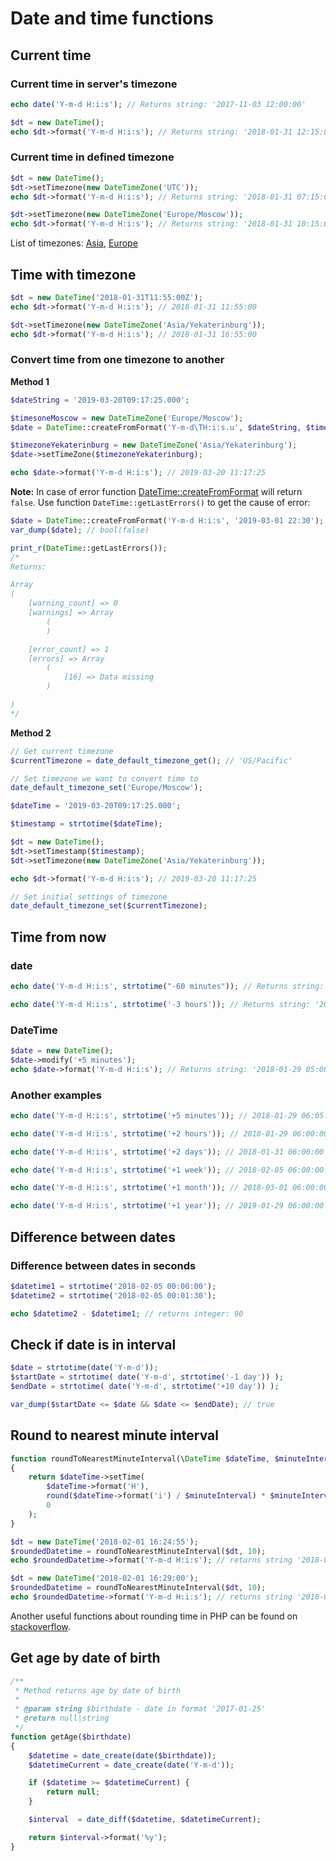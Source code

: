 # Date and time functions

## Current time

### Current time in server's timezone

```php
echo date('Y-m-d H:i:s'); // Returns string: '2017-11-03 12:00:00'

$dt = new DateTime();
echo $dt->format('Y-m-d H:i:s'); // Returns string: '2018-01-31 12:15:00'
```

### Current time in defined timezone

```php
$dt = new DateTime();
$dt->setTimezone(new DateTimeZone('UTC'));
echo $dt->format('Y-m-d H:i:s'); // Returns string: '2018-01-31 07:15:00'

$dt->setTimezone(new DateTimeZone('Europe/Moscow'));
echo $dt->format('Y-m-d H:i:s'); // Returns string: '2018-01-31 10:15:00'
```

List of timezones: [Asia](http://php.net/manual/en/timezones.asia.php), [Europe](http://php.net/manual/en/timezones.europe.php)


## Time with timezone

```php
$dt = new DateTime('2018-01-31T11:55:00Z');
echo $dt->format('Y-m-d H:i:s'); // 2018-01-31 11:55:00

$dt->setTimezone(new DateTimeZone('Asia/Yekaterinburg'));
echo $dt->format('Y-m-d H:i:s'); // 2018-01-31 16:55:00
```

### Convert time from one timezone to another

**Method 1**

```php
$dateString = '2019-03-20T09:17:25.000';

$timesoneMoscow = new DateTimeZone('Europe/Moscow'); 
$date = DateTime::createFromFormat('Y-m-d\TH:i:s.u', $dateString, $timesoneMoscow);

$timezoneYekaterinburg = new DateTimeZone('Asia/Yekaterinburg'); 
$date->setTimeZone($timezoneYekaterinburg);

echo $date->format('Y-m-d H:i:s'); // 2019-03-20 11:17:25
```

**Note:** In case of error function [DateTime::createFromFormat](https://www.php.net/manual/en/datetime.createfromformat.php) will return `false`. Use function `DateTime::getLastErrors()` to get the cause of error:

```php
$date = DateTime::createFromFormat('Y-m-d H:i:s', '2019-03-01 22:30');
var_dump($date); // bool(false)

print_r(DateTime::getLastErrors());
/*
Returns:

Array
(
    [warning_count] => 0
    [warnings] => Array
        (
        )

    [error_count] => 1
    [errors] => Array
        (
            [16] => Data missing
        )

)
*/
```

**Method 2**

```php
// Get current timezone
$currentTimezone = date_default_timezone_get(); // 'US/Pacific'

// Set timezone we want to convert time to
date_default_timezone_set('Europe/Moscow');

$dateTime = '2019-03-20T09:17:25.000';

$timestamp = strtotime($dateTime);

$dt = new DateTime();
$dt->setTimestamp($timestamp);
$dt->setTimezone(new DateTimeZone('Asia/Yekaterinburg'));

echo $dt->format('Y-m-d H:i:s'); // 2019-03-20 11:17:25

// Set initial settings of timezone
date_default_timezone_set($currentTimezone);
```

## Time from now

### date

```php
echo date('Y-m-d H:i:s', strtotime("-60 minutes")); // Returns string: '2017-11-03 11:00:00'

echo date('Y-m-d H:i:s', strtotime('-3 hours')); // Returns string: '2017-11-03 09:00:00'
```

### DateTime

```php
$date = new DateTime();
$date->modify('+5 minutes');
echo $date->format('Y-m-d H:i:s'); // Returns string: '2018-01-29 05:08:56'
```

### Another examples

```php
echo date('Y-m-d H:i:s', strtotime('+5 minutes')); // 2018-01-29 06:05:00

echo date('Y-m-d H:i:s', strtotime('+2 hours')); // 2018-01-29 06:00:00

echo date('Y-m-d H:i:s', strtotime('+2 days')); // 2018-01-31 06:00:00

echo date('Y-m-d H:i:s', strtotime('+1 week')); // 2018-02-05 06:00:00

echo date('Y-m-d H:i:s', strtotime('+1 month')); // 2018-03-01 06:00:00

echo date('Y-m-d H:i:s', strtotime('+1 year')); // 2019-01-29 06:00:00
```

## Difference between dates

### Difference between dates in seconds

```php
$datetime1 = strtotime('2018-02-05 00:00:00');
$datetime2 = strtotime('2018-02-05 00:01:30');

echo $datetime2 - $datetime1; // returns integer: 90
```

## Check if date is in interval

```php
$date = strtotime(date('Y-m-d'));
$startDate = strtotime( date('Y-m-d', strtotime('-1 day')) );
$endDate = strtotime( date('Y-m-d', strtotime('+10 day')) );

var_dump($startDate <= $date && $date <= $endDate); // true
```

## Round to nearest minute interval

```php
function roundToNearestMinuteInterval(\DateTime $dateTime, $minuteInterval = 10)
{
    return $dateTime->setTime(
        $dateTime->format('H'),
        round($dateTime->format('i') / $minuteInterval) * $minuteInterval,
        0
    );
}

$dt = new DateTime('2018-02-01 16:24:55');
$roundedDatetime = roundToNearestMinuteInterval($dt, 10);
echo $roundedDatetime->format('Y-m-d H:i:s'); // returns string '2018-02-01 16:20:00'

$dt = new DateTime('2018-02-01 16:29:00');
$roundedDatetime = roundToNearestMinuteInterval($dt, 10);
echo $roundedDatetime->format('Y-m-d H:i:s'); // returns string '2018-02-01 16:30:00'
```

Another useful functions about rounding time in PHP can be found on [stackoverflow](https://stackoverflow.com/a/40084666).

## Get age by date of birth

```php
/**
 * Method returns age by date of birth
 *
 * @param string $birthdate - date in format '2017-01-25'
 * @return null|string
 */
function getAge($birthdate)
{
    $datetime = date_create(date($birthdate));
    $datetimeCurrent = date_create(date('Y-m-d'));

    if ($datetime >= $datetimeCurrent) {
        return null;
    }

    $interval  = date_diff($datetime, $datetimeCurrent);

    return $interval->format('%y');
}
```
